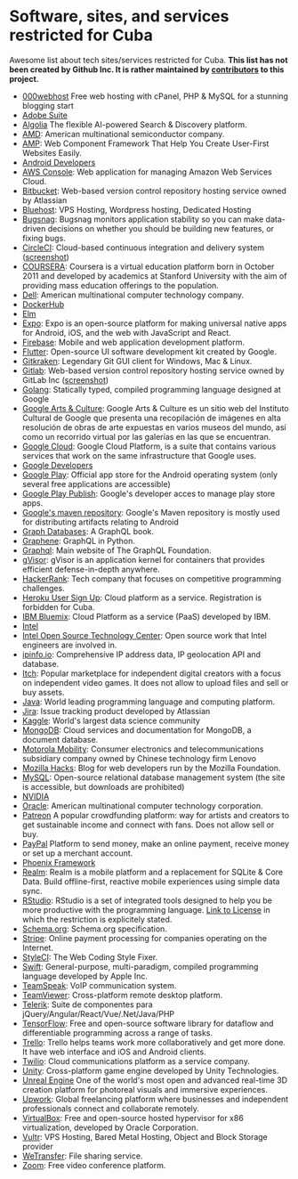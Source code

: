 # Software, sites, and services restricted for Cuba

Awesome list about tech sites/services restricted for Cuba. **This list has not been created by Github Inc. It is rather maintained by [contributors](https://github.com/cuban-opensourcers/cuban-restricted/graphs/contributors) to this project.**

* [000webhost](https://www.000webhost.com/) Free web hosting with cPanel, PHP & MySQL for a stunning blogging start
* [Adobe Suite](https://www.adobe.com/) 
* [Algolia](https://www.algolia.com/) The flexible AI-powered Search & Discovery platform.
* [AMD](https://www.amd.com): American multinational semiconductor company.
* [AMP](https://amp.dev/): Web Component Framework That Help You Create User-First Websites Easily.
* [Android Developers](https://developer.android.com)
* [AWS Console](https://console.aws.amazon.com/): Web application for managing Amazon Web Services Cloud.
* [Bitbucket](https://bitbucket.org/): Web-based version control repository hosting service owned by Atlassian
* [Bluehost](https://bluehost.com/): VPS Hosting, Wordpress hosting, Dedicated Hosting
* [Bugsnag](https://app.bugsnag.com/): Bugsnag monitors application stability so you can make data-driven decisions on whether you should be building new features, or fixing bugs.
* [CircleCI](https://circleci.com/): Cloud-based continuous integration and delivery system ([screenshot](CircleCI.md))
* [COURSERA](https://es.coursera.org): Coursera is a virtual education platform born in October 2011 and developed by academics at Stanford University with the aim of providing mass education offerings to the population. 
* [Dell](https://dell.com): American multinational computer technology company.
* [DockerHub](https://hub.docker.com)
* [Elm](http://elm-lang.org)
* [Expo](https://expo.io/): Expo is an open-source platform for making universal native apps for Android, iOS, and the web with JavaScript and React.
* [Firebase](https://firebase.google.com): Mobile and web application development platform.
* [Flutter](https://flutter.dev): Open-source UI software development kit created by Google.
* [Gitkraken](https://www.gitkraken.com): Legendary Git GUI client for Windows, Mac & Linux.
* [Gitlab](https://gitlab.com): Web-based version control repository hosting service owned by GitLab Inc ([screenshot](GitLab.md))
* [Golang](https://golang.org/): Statically typed, compiled programming language designed at Google
* [Google Arts & Culture](https://artsandculture.google.com/usergallery/wwIyoe5mYvptIA): Google Arts & Culture es un sitio web del Instituto Cultural de Google que presenta una recopilación de imágenes en alta resolución de obras de arte expuestas en varios museos del mundo, así como un recorrido virtual por las galerías en las que se encuentran.
* [Google Cloud](https://cloud.google.com/): Google Cloud Platform, is a suite that contains various services that work on the same infrastructure that Google uses.
* [Google Developers](https://developers.google.com)
* [Google Play](https://play.google.com): Official app store for the Android operating system (only several free applications are accessible)
* [Google Play Publish](https://play.google.com/apps/publish): Google's developer acces to manage play store apps.
* [Google's maven repository](https://dl.google.com/dl/android/maven2/): Google's Maven repository is mostly used for distributing artifacts relating to Android
* [Graph Databases](https://graphdatabases.com): A GraphQL book.
* [Graphene](http://graphene-python.org): GraphQL in Python.
* [Graphql](https://graphql.org): Main website of The GraphQL Foundation.
* [gVisor](https://gvisor.dev/): gVisor is an application kernel for containers that provides efficient defense-in-depth anywhere.
* [HackerRank](https://www.hackerrank.com/): Tech company that focuses on competitive programming challenges.
* [Heroku User Sign Up](https://signup.heroku.com/): Cloud platform as a service. Registration is forbidden for Cuba.
* [IBM Bluemix](http://bluemix.net/): Cloud Platform as a service (PaaS) developed by IBM.
* [Intel](https://www.intel.com)
* [Intel Open Source Technology Center](https://01.org/): Open source work that Intel engineers are involved in.
* [ipinfo.io](https://ipinfo.io/): Comprehensive IP address data, IP geolocation API and database.
* [Itch](https://itch.io/): Popular marketplace for independent digital creators with a focus on independent video games. It does not allow to upload files and sell or buy assets.
* [Java](https://www.java.com/download/): World leading programming language and computing platform.
* [Jira](https://jira.atlassian.com/): Issue tracking product developed by Atlassian
* [Kaggle](https://www.kaggle.com/): World's largest data science community
* [MongoDB](https://www.mongodb.com): Cloud services and documentation for MongoDB, a document database.
* [Motorola Mobility](https://www.motorola.com): Consumer electronics and telecommunications subsidiary company owned by Chinese technology firm Lenovo
* [Mozilla Hacks](https://hacks.mozilla.org/): Blog for web developers run by the Mozilla Foundation.
* [MySQL](https://www.mysql.com): Open-source relational database management system (the site is accessible, but downloads are prohibited)
* [NVIDIA](http://www.nvidia.com)
* [Oracle](https://oracle.com): American multinational computer technology corporation.
* [Patreon](https://www.patreon.com/) A popular crowdfunding platform: way for artists and creators to get sustainable income and connect with fans. Does not allow sell or buy.
* [PayPal](https://www.paypal.com/) Platform to send money, make an online payment, receive money or set up a merchant account.
* [Phoenix Framework](https://www.phoenixframework.org)
* [Realm](https://realm.io/): Realm is a mobile platform and a replacement for SQLite & Core Data. Build offline-first, reactive mobile experiences using simple data sync.
* [RStudio](https://www.rstudio.com): RStudio is a set of integrated tools designed to help you be more productive with the programming language. [Link to License](https://www.rstudio.com/assets/img/RStudio-EULA-2021-April-20.pdf) in which the restriction is explicitely stated.
* [Schema.org](https://schema.org): Schema.org specification.
* [Stripe](http://stripe.org/): Online payment processing for companies operating on the Internet.
* [StyleCI](https://styleci.io/): The Web Coding Style Fixer.
* [Swift](http://swift.org/): General-purpose, multi-paradigm, compiled programming language developed by Apple Inc.
* [TeamSpeak](https://www.teamspeak.com/): VoIP communication system.
* [TeamViewer](https://www.teamviewer.com/): Cross-platform remote desktop platform.
* [Telerik](https://www.telerik.com/): Suite de componentes para jQuery/Angular/React/Vue/.Net/Java/PHP
* [TensorFlow](https://www.tensorflow.org/): Free and open-source software library for dataflow and differentiable programming across a range of tasks.
* [Trello](https://trello.com): Trello helps teams work more collaboratively and get more done. It have  web interface and iOS and Android clients.
* [Twilio](http://twilio.com/): Cloud communications platform as a service company.
* [Unity](https://unity.com): Cross-platform game engine developed by Unity Technologies.
* [Unreal Engine](https://www.unrealengine.com/) One of the world's most open and advanced real-time 3D creation platform for photoreal visuals and immersive experiences.
* [Upwork](https://www.upwork.com): Global freelancing platform where businesses and independent professionals connect and collaborate remotely.
* [VirtualBox](https://www.virtualbox.org): Free and open-source hosted hypervisor for x86 virtualization, developed by Oracle Corporation.
* [Vultr](https://www.vultr.com/): VPS Hosting, Bared Metal Hosting, Object and Block Storage provider
* [WeTransfer](https://www.wetransfer.com/): File sharing service.
* [Zoom](https://www.zoom.us/): Free video conference platform.
